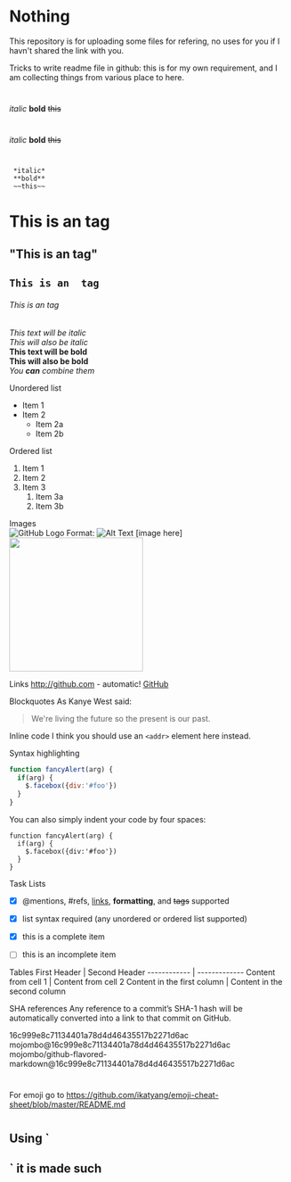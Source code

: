 # Nothing
This repository is for uploading some files for refering, no uses for you if I havn't shared the link with you.


Tricks to write readme file in github:
this is for my own requirement, and I am collecting things from various place to here.
#
*italic*
**bold**
~~this~~
#
  *italic*
  **bold**
  ~~this~~
#
     *italic*
     **bold**
     ~~this~~



# This is an tag
## "This is an tag"
## `This is an  tag`
###### This is an tag


  
*This text will be italic*\
_This will also be italic_\
**This text will be bold**\
__This will also be bold__ \
_You **can** combine them_

Unordered list
* Item 1
* Item 2
  * Item 2a
  * Item 2b

Ordered list  
1. Item 1
1. Item 2
1. Item 3
   1. Item 3a
   1. Item 3b

Images  
![GitHub Logo](/images/logo.png)
Format: ![Alt Text](url)
[image here]<img src="./Images/adam3.png" align="middle" width="240" height="240">
  
Links
http://github.com - automatic!
[GitHub](http://github.com)  
  
  
Blockquotes
As Kanye West said:

> We're living the future so
> the present is our past.  
  
Inline code
I think you should use an
`<addr>` element here instead.  

Syntax highlighting  
  
```javascript
function fancyAlert(arg) {
  if(arg) {
    $.facebox({div:'#foo'})
  }
}
```  
You can also simply indent your code by four spaces:

    function fancyAlert(arg) {
      if(arg) {
        $.facebox({div:'#foo'})
      }
    }  
  
  
Task Lists
- [x] @mentions, #refs, [links](), **formatting**, and <del>tags</del> supported
- [x] list syntax required (any unordered or ordered list supported)
- [x] this is a complete item
- [ ] this is an incomplete item  
  
  
Tables
First Header | Second Header
------------ | -------------
Content from cell 1 | Content from cell 2
Content in the first column | Content in the second column
  
SHA references
Any reference to a commit’s SHA-1 hash will be automatically converted into a link to that commit on GitHub.

16c999e8c71134401a78d4d46435517b2271d6ac
mojombo@16c999e8c71134401a78d4d46435517b2271d6ac
mojombo/github-flavored-markdown@16c999e8c71134401a78d4d46435517b2271d6ac  


  
 #
 For emoji go to https://github.com/ikatyang/emoji-cheat-sheet/blob/master/README.md 
  

  
#
<h2>
Using `<h2>` it is made such
  
  
  
  
